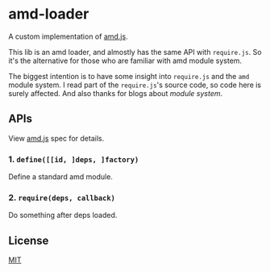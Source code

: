 # amd-loader

A custom implementation of [amd.js](https://github.com/amdjs/amdjs-api/wiki/AMD).

This lib is an amd loader, and almostly has the same API with `require.js`. So it's the alternative for those who are familiar with amd module system.


The biggest intention is to have some insight into `require.js` and the `amd` module system. I read part of the `require.js`'s source code, so code here is surely affected. And also thanks for blogs about *module system*.

## APIs

View [amd.js](https://github.com/amdjs/amdjs-api/wiki/AMD) spec for details.

### 1. `define([[id, ]deps, ]factory)`

Define a standard amd module.

### 2. `require(deps, callback)`

Do something after deps loaded.

## License

[MIT](LICENSE)